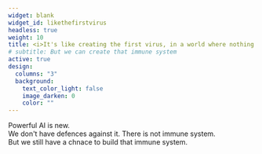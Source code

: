 ```yaml
---
widget: blank
widget_id: likethefirstvirus
headless: true
weight: 10
title: <i>It's like creating the first virus, in a world where nothing has an immune system...</i><div style="font-size&#58; 12pt; text-align&#58; right;">Andy Southgate</div>
# subtitle: But we can create that immune system
active: true
design:
  columns: "3"
  background:
    text_color_light: false
    image_darken: 0
    color: ""
---
```


<div><span class="fa-3x"><i class="fa-solid fa-virus fa-beat" style="--fa-beat-scale: 0.8;"></i></span><span>Powerful AI is new.</span></div>
<div><span class="fa-3x"><i class="fa-solid fa-virus fa-beat" style="--fa-beat-scale: 0.8;"></i></span><span>We don't have defences against it.  There is not immune system.</span></div>
<div><span class="fa-3x"><i class="fa-solid fa-virus fa-beat" style="--fa-beat-scale: 0.8;"></i></span><span>But we still have a chnace to build that immune system.</span></div>
